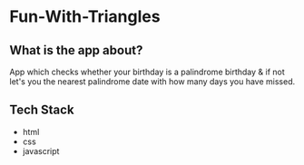 # Fun-With-Triangles

## What is the app about?
App which checks whether your birthday is a palindrome birthday & if not let's you the nearest palindrome date with how many days you have missed.


## Tech Stack
 - html
 - css 
 - javascript 
